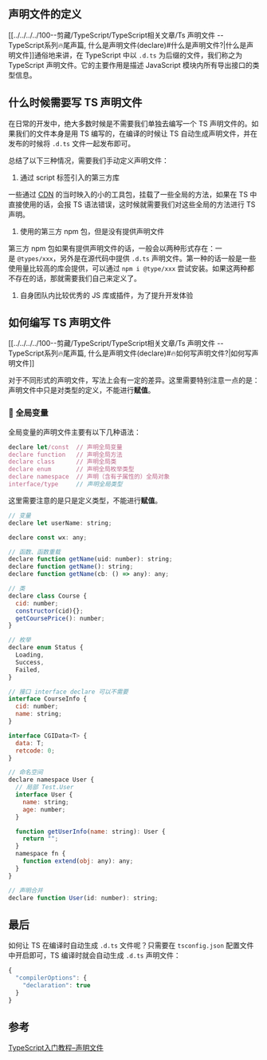 ## **声明文件的定义**

[[../../../../100--剪藏/TypeScript/TypeScript相关文章/Ts 声明文件 -- TypeScript系列🔥尾声篇, 什么是声明文件(declare)#什么是声明文件?|什么是声明文件]]通俗地来讲，在 TypeScript 中以 `.d.ts` 为后缀的文件，我们称之为 TypeScript 声明文件。它的主要作用是描述 JavaScript 模块内所有导出接口的类型信息。

## **什么时候需要写 TS 声明文件**

在日常的开发中，绝大多数时候是不需要我们单独去编写一个 TS 声明文件的。如果我们的文件本身是用 TS 编写的，在编译的时候让 TS 自动生成声明文件，并在发布的时候将 `.d.ts` 文件一起发布即可。

总结了以下三种情况，需要我们手动定义声明文件：

1.  通过 script 标签引入的第三方库

一些通过 [CDN](https://cloud.tencent.com/product/cdn?from=20065&from_column=20065) 的当时映入的小的工具包，挂载了一些全局的方法，如果在 TS 中直接使用的话，会报 TS 语法错误，这时候就需要我们对这些全局的方法进行 TS 声明。

1.  使用的第三方 npm 包，但是没有提供声明文件

第三方 npm 包如果有提供声明文件的话，一般会以两种形式存在：一是 `@types/xxx`，另外是在源代码中提供 `.d.ts` 声明文件。第一种的话一般是一些使用量比较高的库会提供，可以通过 `npm i @type/xxx` 尝试安装。如果这两种都不存在的话，那就需要我们自己来定义了。

1.  自身团队内比较优秀的 JS 库或插件，为了提升开发体验

## **如何编写 TS 声明文件**

[[../../../../100--剪藏/TypeScript/TypeScript相关文章/Ts 声明文件 -- TypeScript系列🔥尾声篇, 什么是声明文件(declare)#🔥如何写声明文件?|如何写声明文件]]

对于不同形式的声明文件，写法上会有一定的差异。这里需要特别注意一点的是：声明文件中只是对类型的定义，不能进行**赋值**。

### **📌 全局变量**

全局变量的声明文件主要有以下几种语法：

```javascript
declare let/const  // 声明全局变量
declare function   // 声明全局方法
declare class      // 声明全局类
declare enum       // 声明全局枚举类型 
declare namespace  // 声明（含有子属性的）全局对象
interface/type     // 声明全局类型
```

这里需要注意的是只是定义类型，不能进行**赋值**。

```javascript
// 变量
declare let userName: string;

declare const wx: any;

// 函数、函数重载
declare function getName(uid: number): string;
declare function getName(): string;
declare function getName(cb: () => any): any;

// 类
declare class Course {
  cid: number;
  constructor(cid){};
  getCoursePrice(): number;
}

// 枚举
declare enum Status {
  Loading,
  Success,
  Failed,
}

// 接口 interface declare 可以不需要
interface CourseInfo {
  cid: number;
  name: string;
}

interface CGIData<T> {
  data: T;
  retcode: 0;
}

// 命名空间
declare namespace User {
  // 局部 Test.User
  interface User {
    name: string;
    age: number;
  }

  function getUserInfo(name: string): User {
    return "";
  }
  namespace fn {
    function extend(obj: any): any;
  }
}

// 声明合并
declare function User(id: number): string;
```

## **最后**

如何让 TS 在编译时自动生成 `.d.ts` 文件呢？只需要在 `tsconfig.json` 配置文件中开启即可，TS 编译时就会自动生成 `.d.ts` 声明文件：

```javascript
{
  "compilerOptions": {
    "declaration": true
  }
}
```

## **参考**

[TypeScript入门教程–声明文件](https://cloud.tencent.com/developer/article/2033803)